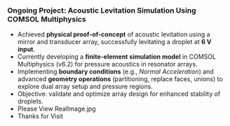 ### Ongoing Project: Acoustic Levitation Simulation Using COMSOL Multiphysics
- Achieved **physical proof-of-concept** of acoustic levitation using a mirror and transducer array, successfully levitating a droplet at **6 V input**.  
- Currently developing a **finite-element simulation model** in COMSOL Multiphysics (v6.2) for pressure acoustics in resonator arrays.  
- Implementing **boundary conditions** (e.g., *Normal Acceleration*) and advanced **geometry operations** (partitioning, replace faces, unions) to explore dual array setup and pressure regions.  
- Objective: validate and optimize array design for enhanced stability of droplets.
- Please View RealImage.jpg
- Thanks for Visit
